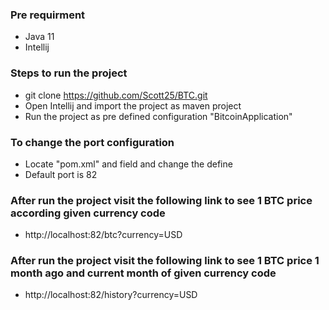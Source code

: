 ### Pre requirment
- Java 11
- Intellij

### Steps to run the project
- git clone https://github.com/Scott25/BTC.git
- Open Intellij and import the project as maven project
- Run the project as pre defined configuration "BitcoinApplication"

### To change the port configuration
- Locate "pom.xml" and <properties> field and change the define <port>
- Default port is 82

### After run the project visit the following link to see 1 BTC price according given currency code
- http://localhost:82/btc?currency=USD

### After run the project visit the following link to see 1 BTC price 1 month ago and current month of given currency code
- http://localhost:82/history?currency=USD

